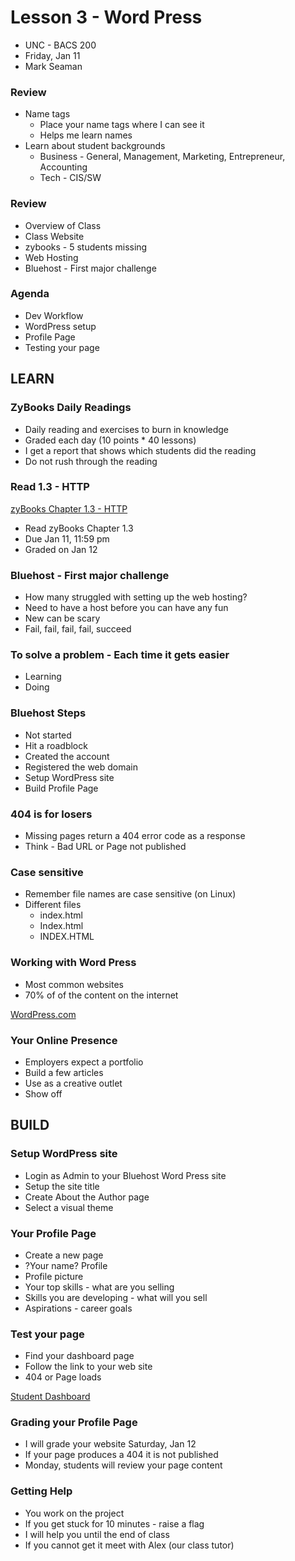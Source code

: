 # Lesson 3 - Word Press

* UNC - BACS 200
* Friday, Jan 11
* Mark Seaman


### Review

* Name tags
    * Place your name tags where I can see it
    * Helps me learn names
* Learn about student backgrounds
    * Business - General, Management, Marketing, Entrepreneur, Accounting
    * Tech - CIS/SW
    
    
### Review
* Overview of Class
* Class Website
* zybooks - 5 students missing
* Web Hosting
* Bluehost - First major challenge


### Agenda
* Dev Workflow
* WordPress setup
* Profile Page
* Testing your page



## LEARN

### ZyBooks Daily Readings
* Daily reading and exercises to burn in knowledge
* Graded each day (10 points * 40 lessons)
* I get a report that shows which students did the reading
* Do not rush through the reading


### Read 1.3 - HTTP

[zyBooks Chapter 1.3 - HTTP](https://learn.zybooks.com/zybook/UNCOBACS200SeamanSpring2019/chapter/1/section/3)

* Read zyBooks Chapter 1.3
* Due Jan 11, 11:59 pm 
* Graded on Jan 12


### Bluehost - First major challenge
* How many struggled with setting up the web hosting?
* Need to have a host before you can have any fun
* New can be scary
* Fail, fail, fail, fail, succeed


### To solve a problem - Each time it gets easier
* Learning
* Doing


### Bluehost Steps
* Not started
* Hit a roadblock
* Created the account
* Registered the web domain
* Setup WordPress site
* Build Profile Page


### 404 is for losers
* Missing pages return a 404 error code as a response
* Think - Bad URL or Page not published


### Case sensitive
* Remember file names are case sensitive (on Linux)
* Different files
    * index.html
    * Index.html
    * INDEX.HTML


### Working with Word Press
* Most common websites
* 70% of of the content on the internet

[WordPress.com](wordpress.com)


### Your Online Presence
* Employers expect a portfolio
* Build a few articles
* Use as a creative outlet
* Show off



## BUILD

### Setup WordPress site
* Login as Admin to your Bluehost Word Press site
* Setup the site title
* Create About the Author page
* Select a visual theme


### Your Profile Page
* Create a new page
* ?Your name? Profile
* Profile picture
* Your top skills - what are you selling
* Skills you are developing - what will you sell
* Aspirations - career goals


### Test your page
* Find your dashboard page
* Follow the link to your web site
* 404 or Page loads

[Student Dashboard](https://shrinking-world.com/unc/registered)


### Grading your Profile Page
* I will grade your website Saturday, Jan 12
* If your page produces a 404 it is not published
* Monday, students will review your page content
    

### Getting Help
* You work on the project
* If you get stuck for 10 minutes - raise a flag
* I will help you until the end of class
* If you cannot get it meet with Alex (our class tutor)
